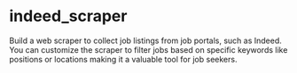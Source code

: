 # indeed_scraper
Build a web scraper to collect job listings from job portals, such as Indeed. You can customize the scraper to filter jobs based on specific keywords like positions or locations making it a valuable tool for job seekers.

